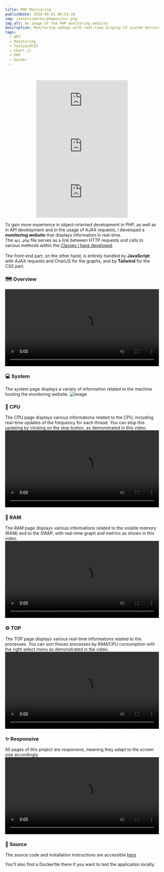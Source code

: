 ```yaml
---
title: PHP Monitoring
publishDate: 2019-08-01 06:53:10
img: /assets/works/phpmonitor.png
img_alt: An image of the PHP monitoring website
description: Monitoring webapp with real-time display of system metrics 
tags:
  - API
  - Monitoring
  - TailwindCSS
  - Chart.js
  - PHP
  - Docker
---
```


<div align="center">
  <br/>    
  
  ![GitHub top language](https://img.shields.io/github/languages/top/NullBrunk/Monitor.php?style=for-the-badge)
  ![GitHub commit activity](https://img.shields.io/github/commit-activity/m/NullBrunk/Monitor.php?style=for-the-badge)
  ![repo size](https://img.shields.io/github/repo-size/NullBrunk/Monitor.php?style=for-the-badge)

</div>

To gain more experience in object-oriented development in PHP, as well as in API development and in the usage of AJAX requests, i developed a **monitoring website** that displays information in real-time.
<br>The `api.php` file serves as a link between HTTP requests and calls to various methods within the <a href="https://github.com/NullBrunk/Monitor.php/tree/main/App/Class" target="_blank">Classes I have developed</a>.
<br><br>
The front-end part, on the other hand, is entirely handled by **JavaScript** with AJAX requests and ChartJS for the graphs, and by **Tailwind** for the CSS part.

### 🗺️ Overview  
<video controls width="100%" src="https://github.com/NullBrunk/Monitor.php/assets/125673909/1ea23d5f-1619-4a48-8f1c-fa6064ace70e"></video>


### 💻 System
The system page displays a variety of information related to the machine hosting the monitoring website.
![image](https://github.com/NullBrunk/Monitor.php/assets/125673909/182d47c1-8a0f-4e09-aa9b-c8311605f042)


### 🔳 CPU

The CPU page displays various informations related to the CPU, including real-time updates of the frequency for each thread. You can stop this updating by clicking on the stop button, as demonstrated in this video.
<video controls width="100%" src="https://github.com/NullBrunk/Monitor.php/assets/125673909/e68a3c16-911c-4cb4-b09e-c62ed6f2a3ad"></video>

### 💾 RAM

The RAM page displays various informations related to the volatile memory (RAM) and to the SWAP, with real-time graph and metrics as shown in this video.
<video controls width="100%" src="https://github.com/NullBrunk/Monitor.php/assets/125673909/332354e2-87ef-494e-968e-6553bba30def"></video>


### ⚙️ TOP 

The TOP page displays various real-time informations related to the processes. You can sort theses processes by RAM/CPU consumption with the right select menu as demonstrated in the video.
<video controls width="100%" src="https://github.com/NullBrunk/Monitor.php/assets/125673909/86e69d90-7355-4d02-954b-b1cac25f9c6f"></video>


### ✨ Responsive
All pages of this project are responsive, meaning they adapt to the screen size accordingly.
<video controls width="100%" src="https://github.com/NullBrunk/Monitor.php/assets/125673909/fca04462-4505-4e8d-9eb4-8265a1561033"></video>



### 📂 Source

The source code and installation instructions are accessible <a href="https://github.com/NullBrunk/Monitor.php" target="_blank">here</a>

You'll also find a Dockerfile there if you want to test the application locally.

